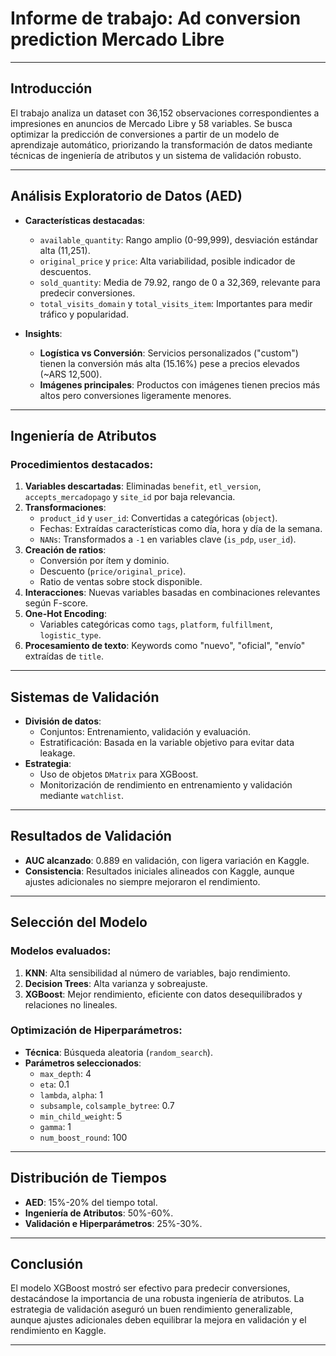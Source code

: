 # Informe de trabajo: Ad conversion prediction Mercado Libre

---

## Introducción
El trabajo analiza un dataset con 36,152 observaciones correspondientes a impresiones en anuncios de Mercado Libre y 58 variables. Se busca optimizar la predicción de conversiones a partir de un modelo de aprendizaje automático, priorizando la transformación de datos mediante técnicas de ingeniería de atributos y un sistema de validación robusto.

---

## Análisis Exploratorio de Datos (AED)

- **Características destacadas**:
  - `available_quantity`: Rango amplio (0-99,999), desviación estándar alta (11,251).
  - `original_price` y `price`: Alta variabilidad, posible indicador de descuentos.
  - `sold_quantity`: Media de 79.92, rango de 0 a 32,369, relevante para predecir conversiones.
  - `total_visits_domain` y `total_visits_item`: Importantes para medir tráfico y popularidad.

- **Insights**:
  - **Logística vs Conversión**: Servicios personalizados ("custom") tienen la conversión más alta (15.16%) pese a precios elevados (~ARS 12,500).  
  - **Imágenes principales**: Productos con imágenes tienen precios más altos pero conversiones ligeramente menores.

---

## Ingeniería de Atributos

### Procedimientos destacados:
1. **Variables descartadas**: Eliminadas `benefit`, `etl_version`, `accepts_mercadopago` y `site_id` por baja relevancia.
2. **Transformaciones**:
   - `product_id` y `user_id`: Convertidas a categóricas (`object`).
   - Fechas: Extraídas características como día, hora y día de la semana.
   - `NANs`: Transformados a `-1` en variables clave (`is_pdp`, `user_id`).
3. **Creación de ratios**:
   - Conversión por ítem y dominio.
   - Descuento (`price/original_price`).
   - Ratio de ventas sobre stock disponible.
4. **Interacciones**: Nuevas variables basadas en combinaciones relevantes según F-score.
5. **One-Hot Encoding**:
   - Variables categóricas como `tags`, `platform`, `fulfillment`, `logistic_type`.
6. **Procesamiento de texto**: Keywords como "nuevo", "oficial", "envío" extraídas de `title`.

---

## Sistemas de Validación

- **División de datos**:
  - Conjuntos: Entrenamiento, validación y evaluación.
  - Estratificación: Basada en la variable objetivo para evitar data leakage.
- **Estrategia**:
  - Uso de objetos `DMatrix` para XGBoost.
  - Monitorización de rendimiento en entrenamiento y validación mediante `watchlist`.

---

## Resultados de Validación

- **AUC alcanzado**: 0.889 en validación, con ligera variación en Kaggle.
- **Consistencia**: Resultados iniciales alineados con Kaggle, aunque ajustes adicionales no siempre mejoraron el rendimiento.

---

## Selección del Modelo

### Modelos evaluados:
1. **KNN**: Alta sensibilidad al número de variables, bajo rendimiento.
2. **Decision Trees**: Alta varianza y sobreajuste.
3. **XGBoost**: Mejor rendimiento, eficiente con datos desequilibrados y relaciones no lineales.

### Optimización de Hiperparámetros:
- **Técnica**: Búsqueda aleatoria (`random_search`).
- **Parámetros seleccionados**:
  - `max_depth`: 4
  - `eta`: 0.1
  - `lambda`, `alpha`: 1
  - `subsample`, `colsample_bytree`: 0.7
  - `min_child_weight`: 5
  - `gamma`: 1
  - `num_boost_round`: 100

---

## Distribución de Tiempos
- **AED**: 15%-20% del tiempo total.
- **Ingeniería de Atributos**: 50%-60%.
- **Validación e Hiperparámetros**: 25%-30%.

---

## Conclusión
El modelo XGBoost mostró ser efectivo para predecir conversiones, destacándose la importancia de una robusta ingeniería de atributos. La estrategia de validación aseguró un buen rendimiento generalizable, aunque ajustes adicionales deben equilibrar la mejora en validación y el rendimiento en Kaggle.

---
